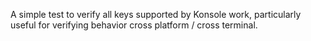 A simple test to verify all keys supported by Konsole work, particularly useful for verifying behavior cross platform /
cross terminal.